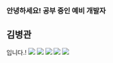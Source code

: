 <h3>안녕하세요! 공부 중인 예비 개발자 <h2>김병관</h2> 입니다.! </h3>
<img src="https://img.shields.io/badge/java-red?style=for-the-badge&logo=java&logoColor=white">
<img src="https://img.shields.io/badge/js-yellow?style=for-the-badge&logo=javaScript&logoColor=white">
<img src="https://img.shields.io/badge/Spring boot-green?style=for-the-badge&logo=Spring boot&logoColor=white">
<img src="https://img.shields.io/badge/css-gray?style=for-the-badge&logo=css&logoColor=white">
<img src="https://img.shields.io/badge/HTML-red?style=for-the-badge&logo=HTML&logoColor=white">
